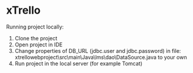 # xTrello
Running project locally:

1. Clone the project
2. Open project in IDE
3. Change properties of DB_URL (jdbc.user and jdbc.password) in file: 
xtrellowebproject\src\main\Java\lms\dao\DataSource.java to your own
4. Run project in the local server (for example Tomcat) 

